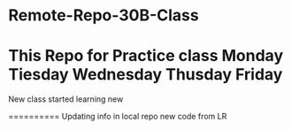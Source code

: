 # Remote-Repo-30B-Class
This Repo for Practice class
Monday
Tiesday
Wednesday
Thusday
Friday
============

New class started
learning new

==========
Updating info in local repo
new code from LR
